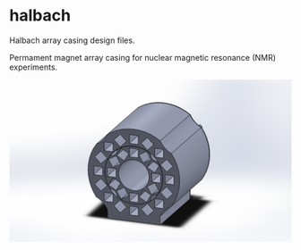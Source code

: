 # halbach
Halbach array casing design files.

Permament magnet array casing for nuclear magnetic resonance (NMR) experiments.

![alt text](/images/full_front.png)
